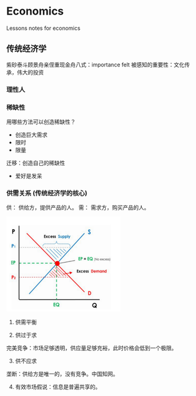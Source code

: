 # Economics
Lessons notes for economics

## 传统经济学
紫砂泰斗顾景舟亲侄重现金舟八式：importance felt 被感知的重要性：文化传承，伟大的投资

### 理性人


### 稀缺性

用哪些方法可以创造稀缺性？

- 创造巨大需求
- 限时
- 限量

迁移：创造自己的稀缺性

- 爱好是发呆

### 供需关系 (传统经济学的核心)

供： 供给方，提供产品的人。
需： 需求方，购买产品的人。

<img src="/supply_demand.png" height="250" width="300">

1. 供需平衡

2. 供过于求

完美竞争：市场足够透明，供应量足够充裕，此时价格会低到一个极限。

3. 供不应求

垄断：供给方是唯一的，没有竞争。中国知网。

4. 有效市场假说：信息是普遍共享的。
